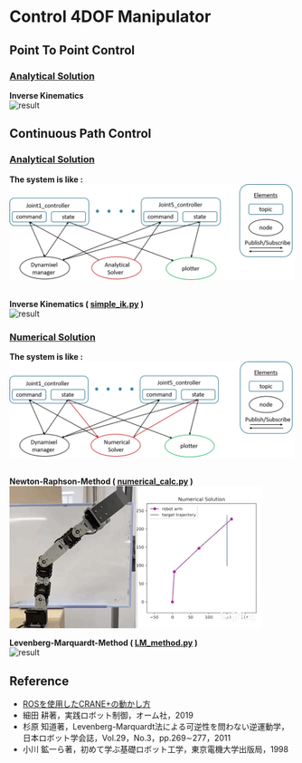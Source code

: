 # **Control 4DOF Manipulator**
## **Point To Point Control**
### <u>**Analytical Solution**</u><br>
**Inverse Kinematics**<br>
![result](/src/figure/pick.gif)
## **Continuous Path Control**
### <u>**Analytical Solution**</u>
**The system is like :**<br>
![system](/src/figure/ana.png)<br><br>

**Inverse Kinematics ( [simple_ik.py](https://github.com/mitsumaru3291/arm_control/blob/master/src/analytical_solver/simple_ik.py "simple_ik") )**<br>
![result](/src/figure/ana_real.gif)

### <u>**Numerical Solution**</u>
**The system is like :**<br>
![system](/src/figure/num.png)<br><br>

**Newton-Raphson-Method ( [numerical_calc.py](https://github.com/mitsumaru3291/arm_control/blob/master/src/numerical_solver/numerical_calc.py "numerical_solver") )** <br>
![result](/src/figure/num_real.gif)<br>

**Levenberg-Marquardt-Method ( [LM_method.py](https://github.com/mitsumaru3291/arm_control/blob/master/src/numerical_solver/LM_method.py "LM_method") )** <br>
![result](/src/figure/LM.gif)

## **Reference**
* [ROSを使用したCRANE+の動かし方](https://www.rt-shop.jp/blog/archives/6419 "ROS CRANE")
* 細田 耕著，実践ロボット制御，オーム社，2019
* 杉原 知道著，Levenberg-Marquardt法による可逆性を問わない逆運動学，日本ロボット学会誌，Vol.29，No.3，pp.269∼277，2011
* 小川 鉱一ら著，初めて学ぶ基礎ロボット工学，東京電機大学出版局，1998 